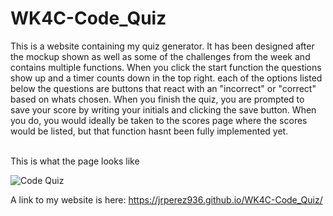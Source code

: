
# WK4C-Code_Quiz

This is a website containing my quiz generator. It has been designed after the mockup shown as well as some of the challenges from the week 
and contains multiple functions. When you click the start function the questions show up and a timer counts down in the top right. 
each of the options listed below the questions are buttons that react with an "incorrect" or "correct" based on whats chosen. When you finish the quiz,
you are prompted to save your score by writing your initials and clicking the save button. When you do, you would ideally be taken to the
scores page where the scores would be listed, but that function hasnt been fully implemented yet.

</br> This is what the page looks like </br>

![Code Quiz](https://user-images.githubusercontent.com/85633985/126099454-7ec5679e-8b03-4f7e-8d7a-4b865e34532d.gif)
</br>

A link to my website is here: https://jrperez936.github.io/WK4C-Code_Quiz/
